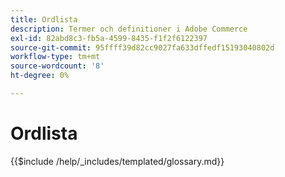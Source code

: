 ```yaml
---
title: Ordlista
description: Termer och definitioner i Adobe Commerce
exl-id: 82abd8c3-fb5a-4599-8435-f1f2f6122397
source-git-commit: 95ffff39d82cc9027fa633dffedf15193040802d
workflow-type: tm+mt
source-wordcount: '8'
ht-degree: 0%

---
```


# Ordlista

{{$include /help/_includes/templated/glossary.md}}
